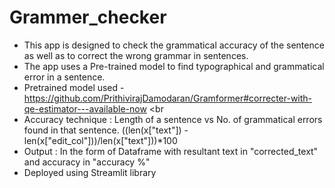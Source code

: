 # Grammer_checker
- This app is designed to check the grammatical accuracy of the sentence as well as to correct the wrong grammar in sentences.<br>
- The app uses a Pre-trained model to find typographical and grammatical error in a sentence.<br>
- Pretrained model used - https://github.com/PrithivirajDamodaran/Gramformer#correcter-with-qe-estimator---available-now <br
- Accuracy technique : Length of a sentence vs No. of grammatical errors found in that sentence. ((len(x["text"]) - len(x["edit_col"]))/len(x["text"]))*100 <br>
- Output : In the form of Dataframe with resultant text in "corrected_text" and accuracy in "accuracy %" <br>
- Deployed using Streamlit library<br>
